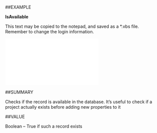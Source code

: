 
##EXAMPLE

**IsAvailable**

This text may be copied to the notepad, and saved as a *.vbs file. Remember to change the login information.

![](..\..\Examples\vbs\SOProject.IsAvailable.vbs.txt)


##SUMMARY

Checks if the record is available in the database. It’s useful to check if a project actually exists before adding new properties to it


##VALUE

Boolean – True if such a record exists

